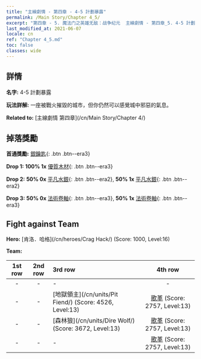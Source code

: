 ```yaml
---
title: "主線劇情 - 第四章 - 4-5 計劃暴露"
permalink: /Main Story/Chapter 4_5/
excerpt: "第四章 - 5. 魔法门之英雄无敌：战争纪元  主線劇情 - 第四章_5. 4-5 計劃暴露"
last_modified_at: 2021-06-07
locale: cn
ref: "Chapter 4_5.md"
toc: false
classes: wide
---
```


## 詳情

 **名字:** 4-5 計劃暴露

 **玩法詳解:** 一座被戰火摧毀的城市，但你仍然可以感覺城中邪惡的氣息。

 **Related to:** [主線劇情 第四章](/cn/Main Story/Chapter 4/)

## 掉落獎勵

 **首通獎勵:** [銀鑰匙](/cn/Items/con_693/){: .btn .btn--era3}

 **Drop 1:** **100% 1x** [優質木材](/cn/Items/mat_13/){: .btn .btn--era3}

 **Drop 2:** **50% 0x** [平凡水銀](/cn/Items/mat_8/){: .btn .btn--era2}, **50% 1x** [平凡水銀](/cn/Items/mat_8/){: .btn .btn--era2}

 **Drop 3:** **50% 0x** [法術卷軸](/cn/Items/con_694/){: .btn .btn--era3}, **50% 1x** [法術卷軸](/cn/Items/con_694/){: .btn .btn--era3}


## Fight against Team
 **Hero:** [肯洛．哈格](/cn/heroes/Crag Hack/) (Score: 1000, Level:16)

 **Team:**


  | 1st row | 2nd row | 3rd row | 4th row |
  |:----:|:----:|:----|:----:|
  | - | - | - | - |
  | - | - | [地獄領主](/cn/units/Pit Fiend/) (Score: 4526, Level:13)  | [歌革](/cn/units/Gog/) (Score: 2757, Level:13)  |
  | - | - | [森林狼](/cn/units/Dire Wolf/) (Score: 3672, Level:13)  | [歌革](/cn/units/Gog/) (Score: 2757, Level:13)  |
  | - | - | - | [歌革](/cn/units/Gog/) (Score: 2757, Level:13)  |


